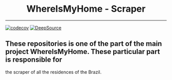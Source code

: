<h1 align="center">WhereIsMyHome - Scraper</h1>

--------------------------------------
[![codecov](https://codecov.io/gh/rafaelandrade/wmh-scraper/branch/master/graph/badge.svg?token=0Q7YEZ5695)](https://codecov.io/gh/rafaelandrade/wmh-scraper)
[![DeepSource](https://deepsource.io/gh/rafaelandrade/wmh-scraper.svg/?label=active+issues&show_trend=true&token=UJMtOl1bqm06d0OL2Q_VbxJ4)](https://deepsource.io/gh/rafaelandrade/wmh-scraper/?ref=repository-badge)

## These repositories is one of the part of the main project WhereIsMyHome. These particular part is responsible for
the scraper of all the residences of the Brazil.

